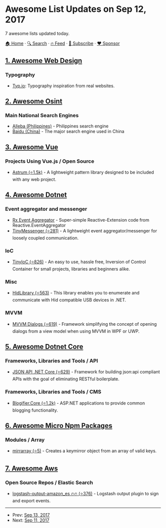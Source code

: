 # Awesome List Updates on Sep 12, 2017

7 awesome lists updated today.

[🏠 Home](/README.md) · [🔍 Search](https://www.trackawesomelist.com/search/) · [🔥 Feed](https://www.trackawesomelist.com/rss.xml) · [📮 Subscribe](https://trackawesomelist.us17.list-manage.com/subscribe?u=d2f0117aa829c83a63ec63c2f&id=36a103854c) · [❤️  Sponsor](https://github.com/sponsors/theowenyoung)



## [1. Awesome Web Design](/content/nicolesaidy/awesome-web-design/README.md)

### Typography

*   [Typ.io](http://typ.io/): Typography inspiration from real websites.

## [2. Awesome Osint](/content/jivoi/awesome-osint/README.md)

### Main National Search Engines

*   [Alleba (Philippines)](http://www.alleba.com) - Philippines search engine
*   [Baidu (China)](http://www.baidu.com) - The major search engine used in China

## [3. Awesome Vue](/content/vuejs/awesome-vue/README.md)

### Projects Using Vue.js / Open Source

*   [Astrum (⭐1.5k)](https://github.com/NoDivide/astrum) - A lightweight pattern library designed to be included with any web project.

## [4. Awesome Dotnet](/content/quozd/awesome-dotnet/README.md)

### Event aggregator and messenger

*   [Rx Event Aggregator](https://mikebridge.github.io/articles/csharp-domain-event-aggregator/) - Super-simple Reactive-Extension code from Reactive.EventAggregator
*   [TinyMessenger (⭐281)](https://github.com/grumpydev/TinyMessenger) - A lightweight event aggregator/messenger for loosely coupled communication.

### IoC

*   [TinyIoC (⭐826)](https://github.com/grumpydev/TinyIoC) - An easy to use, hassle free, Inversion of Control Container for small projects, libraries and beginners alike.

### Misc

*   [HidLibrary (⭐563)](https://github.com/mikeobrien/HidLibrary) - This library enables you to enumerate and communicate with Hid compatible USB devices in .NET.

### MVVM

*   [MVVM Dialogs (⭐619)](https://github.com/FantasticFiasco/mvvm-dialogs) - Framework simplifying the concept of opening dialogs from a view model when using MVVM in WPF or UWP.

## [5. Awesome Dotnet Core](/content/thangchung/awesome-dotnet-core/README.md)

### Frameworks, Libraries and Tools / API

*   [JSON API .NET Core (⭐629)](https://github.com/Research-Institute/json-api-dotnet-core) - Framework for building json:api compliant APIs with the goal of eliminating RESTful boilerplate.

### Frameworks, Libraries and Tools / CMS

*   [Blogifier.Core (⭐1.2k)](https://github.com/blogifierdotnet/Blogifier.Core) - ASP.NET applications to provide common blogging functionality.

## [6. Awesome Micro Npm Packages](/content/parro-it/awesome-micro-npm-packages/README.md)

### Modules / Array

*   [mirrarray (⭐5)](https://github.com/johnwquarles/mirrarray) - Creates a keymirror object from an array of valid keys.

## [7. Awesome Aws](/content/donnemartin/awesome-aws/README.md)

### Open Source Repos / Elastic Search

*   [logstash-output-amazon\_es :fire::fire: (⭐376)](https://github.com/awslabs/logstash-output-amazon_es) - Logstash output plugin to sign and export events.

---

- Prev: [Sep 13, 2017](/content/2017/09/13/README.md)
- Next: [Sep 11, 2017](/content/2017/09/11/README.md)